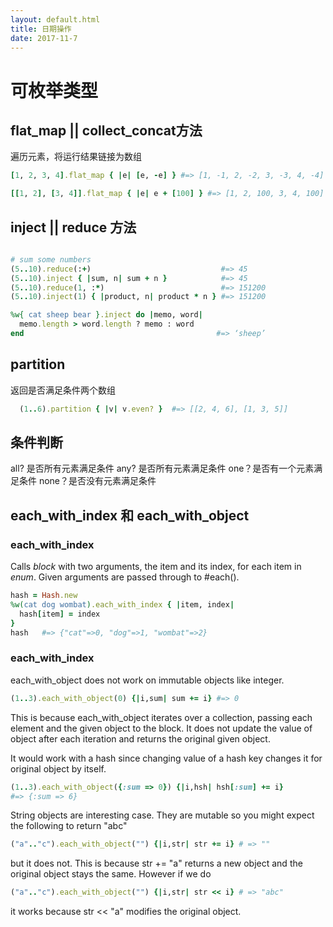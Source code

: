 ```yaml
---
layout: default.html
title: 日期操作
date: 2017-11-7
---
```


# 可枚举类型


## flat_map || collect_concat方法

遍历元素，将运行结果链接为数组

```ruby
[1, 2, 3, 4].flat_map { |e| [e, -e] } #=> [1, -1, 2, -2, 3, -3, 4, -4]

[[1, 2], [3, 4]].flat_map { |e| e + [100] } #=> [1, 2, 100, 3, 4, 100]
```

## inject || reduce 方法


```ruby

# sum some numbers
(5..10).reduce(:+)                             #=> 45
(5..10).inject { |sum, n| sum + n }            #=> 45
(5..10).reduce(1, :*)                          #=> 151200
(5..10).inject(1) { |product, n| product * n } #=> 151200

%w{ cat sheep bear }.inject do |memo, word|
  memo.length > word.length ? memo : word
end                                           #=> ‘sheep’

```
## partition
返回是否满足条件两个数组

```ruby
  (1..6).partition { |v| v.even? }  #=> [[2, 4, 6], [1, 3, 5]]
```



## 条件判断

all? 是否所有元素满足条件
any? 是否所有元素满足条件
one？是否有一个元素满足条件
none？是否没有元素满足条件



## each_with_index 和 each_with_object

### each_with_index
Calls <em>block</em> with two arguments, the item and its index,
 for each item in <i>enum</i>.  Given arguments are passed through
 to #each().
```ruby
hash = Hash.new
%w(cat dog wombat).each_with_index { |item, index|
  hash[item] = index
}
hash   #=> {"cat"=>0, "dog"=>1, "wombat"=>2}
```

### each_with_index
each_with_object does not work on immutable objects like integer.

```ruby
(1..3).each_with_object(0) {|i,sum| sum += i} #=> 0
```
This is because each_with_object iterates over a collection, passing each element and the given object to the block. It does not update the value of object after each iteration and returns the original given object.

It would work with a hash since changing value of a hash key changes it for original object by itself.
```ruby
(1..3).each_with_object({:sum => 0}) {|i,hsh| hsh[:sum] += i}
#=> {:sum => 6}
```
String objects are interesting case. They are mutable so you might expect the following to return "abc"
```ruby
("a".."c").each_with_object("") {|i,str| str += i} # => ""
```
but it does not. This is because str += "a" returns a new object and the original object stays the same. However if we do
```ruby
("a".."c").each_with_object("") {|i,str| str << i} # => "abc"
```
it works because str << "a" modifies the original object.
